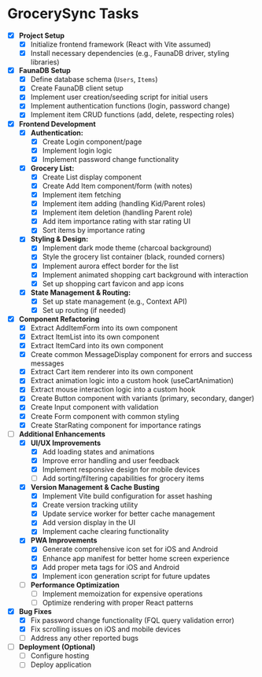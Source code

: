 # GrocerySync Tasks

- [x] **Project Setup**
    - [x] Initialize frontend framework (React with Vite assumed)
    - [x] Install necessary dependencies (e.g., FaunaDB driver, styling libraries)
- [x] **FaunaDB Setup**
    - [x] Define database schema (`Users`, `Items`)
    - [x] Create FaunaDB client setup
    - [x] Implement user creation/seeding script for initial users
    - [x] Implement authentication functions (login, password change)
    - [x] Implement item CRUD functions (add, delete, respecting roles)
- [x] **Frontend Development**
    - [x] **Authentication:**
        - [x] Create Login component/page
        - [x] Implement login logic
        - [x] Implement password change functionality
    - [x] **Grocery List:**
        - [x] Create List display component
        - [x] Create Add Item component/form (with notes)
        - [x] Implement item fetching
        - [x] Implement item adding (handling Kid/Parent roles)
        - [x] Implement item deletion (handling Parent role)
        - [x] Add item importance rating with star rating UI
        - [x] Sort items by importance rating
    - [x] **Styling & Design:**
        - [x] Implement dark mode theme (charcoal background)
        - [x] Style the grocery list container (black, rounded corners)
        - [x] Implement aurora effect border for the list
        - [x] Implement animated shopping cart background with interaction
        - [x] Set up shopping cart favicon and app icons
    - [x] **State Management & Routing:**
        - [x] Set up state management (e.g., Context API)
        - [x] Set up routing (if needed)
- [x] **Component Refactoring**
    - [x] Extract AddItemForm into its own component
    - [x] Extract ItemList into its own component
    - [x] Extract ItemCard into its own component
    - [x] Create common MessageDisplay component for errors and success messages
    - [x] Extract Cart item renderer into its own component
    - [x] Extract animation logic into a custom hook (useCartAnimation)
    - [x] Extract mouse interaction logic into a custom hook
    - [x] Create Button component with variants (primary, secondary, danger)
    - [x] Create Input component with validation
    - [x] Create Form component with common styling
    - [x] Create StarRating component for importance ratings
- [ ] **Additional Enhancements**
    - [x] **UI/UX Improvements**
        - [x] Add loading states and animations
        - [x] Improve error handling and user feedback
        - [x] Implement responsive design for mobile devices
        - [ ] Add sorting/filtering capabilities for grocery items
    - [x] **Version Management & Cache Busting**
        - [x] Implement Vite build configuration for asset hashing
        - [x] Create version tracking utility
        - [x] Update service worker for better cache management
        - [x] Add version display in the UI
        - [x] Implement cache clearing functionality
    - [x] **PWA Improvements**
        - [x] Generate comprehensive icon set for iOS and Android
        - [x] Enhance app manifest for better home screen experience
        - [x] Add proper meta tags for iOS and Android
        - [x] Implement icon generation script for future updates
    - [ ] **Performance Optimization**
        - [ ] Implement memoization for expensive operations
        - [ ] Optimize rendering with proper React patterns
- [x] **Bug Fixes**
    - [x] Fix password change functionality (FQL query validation error)
    - [x] Fix scrolling issues on iOS and mobile devices
    - [ ] Address any other reported bugs
- [ ] **Deployment (Optional)**
    - [ ] Configure hosting
    - [ ] Deploy application 